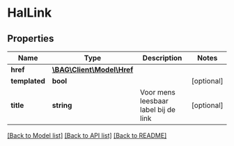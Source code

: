 # HalLink

## Properties
Name | Type | Description | Notes
------------ | ------------- | ------------- | -------------
**href** | [**\BAG\Client\Model\Href**](Href.md) |  | 
**templated** | **bool** |  | [optional] 
**title** | **string** | Voor mens leesbaar label bij de link | [optional] 

[[Back to Model list]](../../README.md#documentation-for-models) [[Back to API list]](../../README.md#documentation-for-api-endpoints) [[Back to README]](../../README.md)

